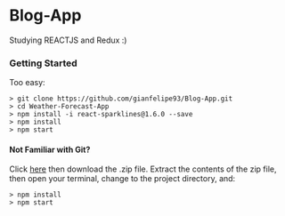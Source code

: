 # Blog-App

Studying REACTJS and Redux :)

### Getting Started
Too easy:

```
> git clone https://github.com/gianfelipe93/Blog-App.git
> cd Weather-Forecast-App
> npm install -i react-sparklines@1.6.0 --save
> npm install
> npm start
```

#### Not Familiar with Git?
Click [here](https://github.com/gianfelipe93/Blog-App/releases) then download the .zip file.  Extract the contents of the zip file, then open your terminal, change to the project directory, and:

```
> npm install
> npm start
```
